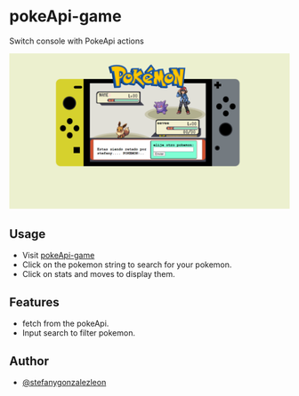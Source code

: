 # pokeApi-game
Switch console with PokeApi  actions

![preview](img/preview.PNG)

## Usage

* Visit [pokeApi-game](https://stefanygonzalezleon.github.io/pokeApi-game/)
* Click on the pokemon string to search for your pokemon.
* Click on stats and moves to display them.

## Features

* fetch from the pokeApi.
* Input search to filter pokemon.

## Author

- [@stefanygonzalezleon](https://www.github.com/stefanygonzalezleon)
